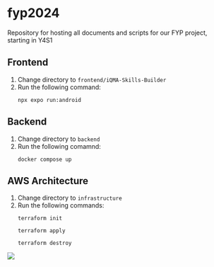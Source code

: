 # fyp2024
Repository for hosting all documents and scripts for our FYP project, starting in Y4S1

## Frontend
1. Change directory to `frontend/iQMA-Skills-Builder`
2. Run the following command: <br>
    ```
    npx expo run:android
    ```

## Backend
1. Change directory to `backend`
2. Run the following comamnd: <br>
    ```
    docker compose up
    ```

## AWS Architecture
1. Change directory to `infrastructure`
2. Run the following commands: <br>
    ```
    terraform init
    ```
    ```
    terraform apply
    ```
    ```
    terraform destroy
    ```

<image src="architecture.png">